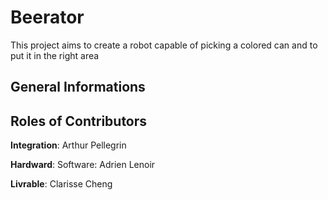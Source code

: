 # Beerator
This project aims to create a robot capable of picking a colored can and to put it in the right area

## General Informations

## Roles of Contributors

**Integration**: Arthur Pellegrin 

**Hardward**: Software: Adrien Lenoir

**Livrable**: Clarisse Cheng

